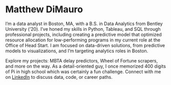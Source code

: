 
# Matthew DiMauro

I’m a data analyst in Boston, MA, with a B.S. in Data Analytics from Bentley University (’20). I’ve honed my skills in Python, Tableau, and SQL through professional projects, including creating a predictive model that optimized resource allocation for low-performing programs in my current role at the Office of Head Start. I am focused on data-driven solutions, from predictive models to visualizations, and I’m targeting analytics roles in Boston.

Explore my projects: MBTA delay predictors, Wheel of Fortune scrapers, and more on the way. As a detail-oriented guy, I once memorized 400 digits of Pi in high school which was certainly a fun challenge. Connect with me on [LinkedIn](https://linkedin.com/in/matthewdimauro) to discuss data, code, or career paths.
